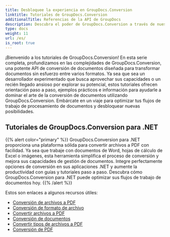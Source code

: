 ```yaml
---
title: Desbloquee la experiencia en GroupDocs.Conversion
linktitle: Tutoriales de GroupDocs.Conversion
additionalTitle: Referencias de la API de GroupDocs
description: Descubra el poder de GroupDocs.Conversion a través de nuestros tutoriales. Aprenda a convertir documentos entre formatos sin esfuerzo para una integración perfecta del flujo de trabajo.
type: docs
weight: 11
url: /es/
is_root: true
---
```


¡Bienvenido a los tutoriales de GroupDocs.Conversion! En esta serie completa, profundizamos en las complejidades de GroupDocs.Conversion, una potente API de conversión de documentos diseñada para transformar documentos sin esfuerzo entre varios formatos. Ya sea que sea un desarrollador experimentado que busca aprovechar sus capacidades o un recién llegado ansioso por explorar su potencial, estos tutoriales ofrecen orientación paso a paso, ejemplos prácticos e información para ayudarle a dominar el arte de la conversión de documentos utilizando GroupDocs.Conversion. Embárcate en un viaje para optimizar tus flujos de trabajo de procesamiento de documentos y desbloquear nuevas posibilidades.

## Tutoriales de GroupDocs.Conversion para .NET
{{% alert color="primary" %}}
GroupDocs.Conversion para .NET proporciona una plataforma sólida para convertir archivos a PDF con facilidad. Ya sea que trabaje con documentos de Word, hojas de cálculo de Excel o imágenes, esta herramienta simplifica el proceso de conversión y mejora sus capacidades de gestión de documentos. Integre perfectamente opciones de conversión en sus aplicaciones .NET y aumente la productividad con guías y tutoriales paso a paso. Descubra cómo GroupDocs.Conversion para .NET puede optimizar sus flujos de trabajo de documentos hoy.
{{% /alert %}}

Estos son enlaces a algunos recursos útiles:
 
- [Conversión de archivos a PDF](./net/file-conversion-to-pdf/)
- [Conversión de formato de archivo](./net/file-format-conversion-tutorials/)
- [Convertir archivos a PDF](./net/convert-files-to-pdf/)
- [Conversión de documentos](./net/document-conversion/)
- [Convertir tipos de archivos a PDF](./net/converting-file-types-to-pdf/)
- [Conversión de PDF](./net/pdf-conversion/)